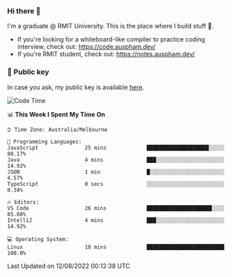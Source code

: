 ### Hi there 👋

I'm a graduate @ RMIT University. This is the place where I build stuff 👀. 

- If you're looking for a whiteboard-like compiler to practice coding interview, check out: https://code.auspham.dev/
- If you're RMIT student, check out: https://notes.auspham.dev/

### 🔑 Public key

In case you ask, my public key is available [here](https://public.auspham.dev/).

<!--START_SECTION:waka-->
![Code Time](http://img.shields.io/badge/Code%20Time-0%20secs-blue)

📊 **This Week I Spent My Time On** 

```text
⌚︎ Time Zone: Australia/Melbourne

💬 Programming Languages: 
JavaScript               25 mins             ████████████████████░░░░░   80.17% 
Java                     4 mins              ███░░░░░░░░░░░░░░░░░░░░░░   14.92% 
JSON                     1 min               █░░░░░░░░░░░░░░░░░░░░░░░░   4.57% 
TypeScript               0 secs              ░░░░░░░░░░░░░░░░░░░░░░░░░   0.34%

🔥 Editors: 
VS Code                  26 mins             █████████████████████░░░░   85.08% 
IntelliJ                 4 mins              ███░░░░░░░░░░░░░░░░░░░░░░   14.92%

💻 Operating System: 
Linux                    18 mins             █████████████████████████   100.0%

```


 Last Updated on 12/08/2022 00:12:38 UTC
<!--END_SECTION:waka-->

<!--
**rockmanvnx6/rockmanvnx6** is a ✨ _special_ ✨ repository because its `README.md` (this file) appears on your GitHub profile.

Here are some ideas to get you started:

- 🔭 I’m currently working on ...
- 🌱 I’m currently learning ...
- 👯 I’m looking to collaborate on ...
- 🤔 I’m looking for help with ...
- 💬 Ask me about ...
- 📫 How to reach me: ...
- 😄 Pronouns: ...
- ⚡ Fun fact: ...
-->
